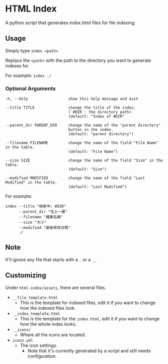 # HTML Index
A python script that generates index.html files for file indexing.

## Usage
Simply type `index <path>`.

Replace the `<path>` with the path to the directory you want to generate indexes for.

For example: `index ./`

### Optional Arguments
```
-h, --help                  show this help message and exit

--title TITLE               change the title of the index.
                            (`#DIR`: the directory path)
                            (default: "Index of #DIR"

--parent_dir PARENT_DIR     change the name of the "parent directory"
                            button in the index.
                            (default: "parent directory")

--filename FILENAME         change the name of the field "File Name" in the table.
                            (default: "File Name")

--size SIZE                 change the name of the field "Size" in the table.
                            (default: "Size")

--modified MODIFIED         change the name of the field "Last Modified" in the table.
                            (default: "Last Modified")
```
For example:
```
index --title "檢索中: #DIR"
      --parent_dir "往上一層"
      --filename "檔案名稱"
      --size "大小"
      --modified "最後修改日期"
      ./
```

## Note
It'll ignore any file that starts with a `.` or a `__`

## Customizing
Under `html-index/assets`, there are several files.
* `__file_template.html`
    * This is the template for indexed files, edit it if you want to change how the indexed files look.
* `__index_template.html`
    * This is the template for the `index.html`, edit it if you want to change how the whole index looks.
* `__icons/`
    * Where all the icons are located.
* `icons.yml`
    * The icon settings.
        * Note that it's currently generated by a script and still needs configuration.